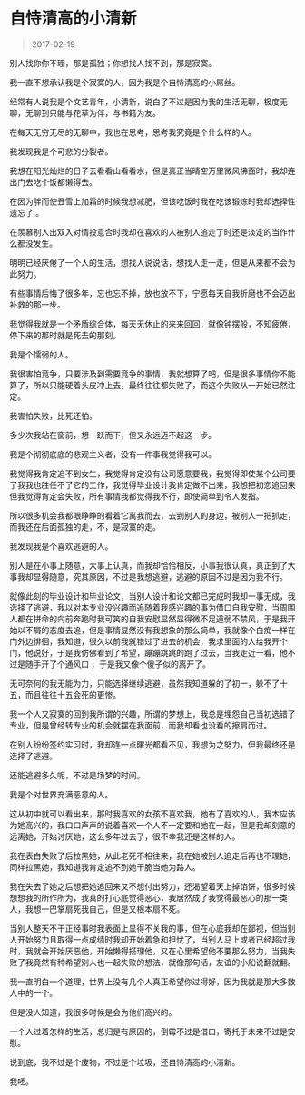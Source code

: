 # 自恃清高的小清新

> 2017-02-19

别人找你你不理，那是孤独；你想找人找不到，那是寂寞。

我一直不想承认我是个寂寞的人，因为我是个自恃清高的小屌丝。

经常有人说我是个文艺青年，小清新，说白了不过是因为我的生活无聊，极度无聊，无聊到只能与花草为伴，与书籍为友。

在每天无穷无尽的无聊中，我也在思考，思考我究竟是个什么样的人。

我发现我是个可悲的分裂者。

我想在阳光灿烂的日子去看看山看看水，但是真正当晴空万里微风拂面时，我却连出门去吃个饭都懒得去。

在因为胖而使丑雪上加霜的时候我想减肥，但该吃饭时我在吃该锻炼时我却选择性遗忘了 。

在羡慕别人出双入对情投意合时我却在喜欢的人被别人追走了时还是淡定的当作什么都没发生。

明明已经厌倦了一个人的生活，想找人说说话，想找人走一走，但是从来都不会为此努力。

有些事情后悔了很多年，忘也忘不掉，放也放不下，宁愿每天自我折磨也不会迈出补救的那一步。

我觉得我就是一个矛盾综合体，每天无休止的来来回回，就像钟摆般，不知疲倦，停下来的那时就是死去的那刻。

我是个懦弱的人。

我很害怕竞争，只要涉及到需要竞争的事情，我就想算了吧，但是很多事情你不能算了，所以只能硬着头皮冲上去，最终往往都失败了，而这个失败从一开始已然注定。

我害怕失败，比死还怕。

多少次我站在窗前，想一跃而下，但又永远迈不起这一步。

我是个彻彻底底的悲观主义者，没有一件事我觉得我可以。

我觉得我肯定追不到女生，我觉得肯定没有公司愿意要我，我觉得即使某个公司要了我我也胜任不了它的工作，我觉得毕业设计我肯定做不出来，我想把初恋追回来但我觉得肯定会失败，所有事情我都觉得我不行，即使简单到令人发指。

所以很多机会我都眼睁睁的看着它离我而去，去到别人的身边，被别人一把抓走，而我还在后面孤独的走，不，是寂寞的走。

我发现我是个喜欢逃避的人。

别人是在小事上随意，大事上认真，而我却恰恰相反，小事我很认真，真正到了大事我却显得随意，究其原因，不过是我想逃避，逃避的原因不过是因为我不行。

就像此刻的毕业设计和毕业论文，当别人设计和论文都已完成时我却一事无成，我选择了逃避，我以对本专业没兴趣而追随着我感兴趣的事为借口自我安慰，当周围人都在拼命的向前奔跑时我可笑的自我安慰显然显得微不足道弱不禁风，于是我开始以不屑的态度去追，但是事情显然没有我想象的那么简单，我就像个白痴一样在门外边徘徊，我知道，很久以前我就错过了进去的机会，我求里面的人给我开个门，他说好，于是我仿佛看到了希望，蹦蹦跳跳的跑了过去，当我走近一看，他不过是随手开了个通风口 ，于是我又像个傻子似的离开了。

无可奈何的我无能为力，只能选择继续逃避，虽然我知道躲的了初一，躲不了十五，而且往往十五会死的更惨。

我一个人又寂寞的回到我所谓的兴趣，所谓的梦想上，我总是埋怨自己当初选错了专业，但是曾经转专业的机会就摆在我面前，而我却看也没看的擦肩而过。

在别人纷纷签约实习时，我却连一点曙光都看不见，我想为之努力，但我最终还是选择了逃避。

还能逃避多久呢，不过是场梦的时间。

我是个对世界充满恶意的人。

这从初中就可以看出来，那时我喜欢的女孩不喜欢我，她有了喜欢的人，我本应该为她高兴的，我口口声声的说着喜欢一个人不一定要和她在一起，但是我却刻意的远离她，开始讨厌她，这么多年过去了，很不幸我还是这样的人。

我在表白失败了后拉黑她，从此老死不相往来，我在她被别人追走后再也不理她，同样拉黑她，我知道我肯定追不到她干脆当她为路人。

我在失去了她之后想把她追回来又不想付出努力，还渴望着天上掉馅饼，很多时候想想我的所作所为，我真的打心底觉得恶心，我居然成了我觉得最恶心的那一类人，我想一巴掌扇死我自己，但是又根本扇不死。

当别人整天不干正经事时我表面上显得不关我的事，但在心底我却在鄙视，但当别人开始努力且取得一点成绩时我却开始着急和担忧了，当别人马上或者已经超过我时，我就会开始厌恶他，开始懒得搭理他，又在心里希望他不要那么努力，当我失败了我竟然有种希望别人也一起失败的想法，就像那句话，友谊的小船说翻就翻。

我一直明白一个道理，世界上没有几个人真正希望你过得好，因为我就是那大多数人中的一个。

但是没人知道，我很多时候是会为他们高兴的。

一个人过着怎样的生活，总归是有原因的，倒霉不过是借口，寄托于未来不过是安慰。

说到底，我不过是个废物，不过是个垃圾，还自恃清高的小清新。

我呸。